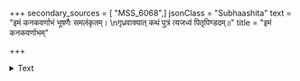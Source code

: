 +++
secondary_sources = [ "MSS_6068",]
jsonClass = "Subhaashita"
text = "इमं कनकवर्णाभं भूषणैः समलंकृतम्।  \nगृध्रवाक्यात् कथं पुत्रं त्यजध्वं पितृपिण्डदम्॥"
title = "इमं कनकवर्णाभम्"

+++

<details><summary>Text</summary>

इमं कनकवर्णाभं भूषणैः समलंकृतम्।  
गृध्रवाक्यात् कथं पुत्रं त्यजध्वं पितृपिण्डदम्॥
</details>
